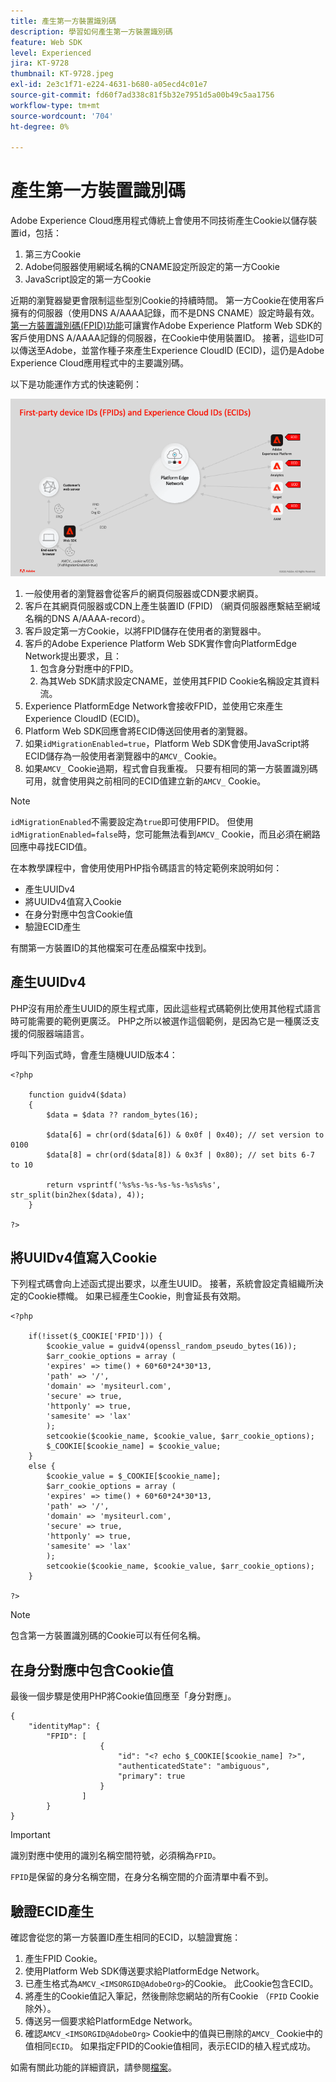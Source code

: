```yaml
---
title: 產生第一方裝置識別碼
description: 學習如何產生第一方裝置識別碼
feature: Web SDK
level: Experienced
jira: KT-9728
thumbnail: KT-9728.jpeg
exl-id: 2e3c1f71-e224-4631-b680-a05ecd4c01e7
source-git-commit: fd60f7ad338c81f5b32e7951d5a00b49c5aa1756
workflow-type: tm+mt
source-wordcount: '704'
ht-degree: 0%

---
```


# 產生第一方裝置識別碼

Adobe Experience Cloud應用程式傳統上會使用不同技術產生Cookie以儲存裝置id，包括：

1. 第三方Cookie
1. Adobe伺服器使用網域名稱的CNAME設定所設定的第一方Cookie
1. JavaScript設定的第一方Cookie

近期的瀏覽器變更會限制這些型別Cookie的持續時間。 第一方Cookie在使用客戶擁有的伺服器（使用DNS A/AAAA記錄，而不是DNS CNAME）設定時最有效。 [第一方裝置識別碼(FPID)功能](https://experienceleague.adobe.com/en/docs/experience-platform/web-sdk/identity/first-party-device-ids)可讓實作Adobe Experience Platform Web SDK的客戶使用DNS A/AAAA記錄的伺服器，在Cookie中使用裝置ID。 接著，這些ID可以傳送至Adobe，並當作種子來產生Experience CloudID (ECID)，這仍是Adobe Experience Cloud應用程式中的主要識別碼。

以下是功能運作方式的快速範例：

![第一方裝置識別碼(FPID)和Experience Cloud識別碼(ECID)](../assets/kt-9728.png)

1. 一般使用者的瀏覽器會從客戶的網頁伺服器或CDN要求網頁。
1. 客戶在其網頁伺服器或CDN上產生裝置ID (FPID) （網頁伺服器應繫結至網域名稱的DNS A/AAAA-record）。
1. 客戶設定第一方Cookie，以將FPID儲存在使用者的瀏覽器中。
1. 客戶的Adobe Experience Platform Web SDK實作會向PlatformEdge Network提出要求，且：
   1. 包含身分對應中的FPID。
   1. 為其Web SDK請求設定CNAME，並使用其FPID Cookie名稱設定其資料流。
1. Experience PlatformEdge Network會接收FPID，並使用它來產生Experience CloudID (ECID)。
1. Platform Web SDK回應會將ECID傳送回使用者的瀏覽器。
1. 如果`idMigrationEnabled=true`，Platform Web SDK會使用JavaScript將ECID儲存為一般使用者瀏覽器中的`AMCV_` Cookie。
1. 如果`AMCV_` Cookie過期，程式會自我重複。 只要有相同的第一方裝置識別碼可用，就會使用與之前相同的ECID值建立新的`AMCV_` Cookie。

>[!NOTE]
>
>`idMigrationEnabled`不需要設定為`true`即可使用FPID。 但使用`idMigrationEnabled=false`時，您可能無法看到`AMCV_` Cookie，而且必須在網路回應中尋找ECID值。


在本教學課程中，會使用使用PHP指令碼語言的特定範例來說明如何：

* 產生UUIDv4
* 將UUIDv4值寫入Cookie
* 在身分對應中包含Cookie值
* 驗證ECID產生

有關第一方裝置ID的其他檔案可在產品檔案中找到。

## 產生UUIDv4

PHP沒有用於產生UUID的原生程式庫，因此這些程式碼範例比使用其他程式語言時可能需要的範例更廣泛。 PHP之所以被選作這個範例，是因為它是一種廣泛支援的伺服器端語言。


呼叫下列函式時，會產生隨機UUID版本4：

```
<?php
    
    function guidv4($data)
    {
        $data = $data ?? random_bytes(16);

        $data[6] = chr(ord($data[6]) & 0x0f | 0x40); // set version to 0100
        $data[8] = chr(ord($data[8]) & 0x3f | 0x80); // set bits 6-7 to 10

        return vsprintf('%s%s-%s-%s-%s-%s%s%s', str_split(bin2hex($data), 4));
    }

?>
```

## 將UUIDv4值寫入Cookie

下列程式碼會向上述函式提出要求，以產生UUID。 接著，系統會設定貴組織所決定的Cookie標幟。 如果已經產生Cookie，則會延長有效期。

```
<?php

    if(!isset($_COOKIE['FPID'])) {
        $cookie_value = guidv4(openssl_random_pseudo_bytes(16));        
        $arr_cookie_options = array (
        'expires' => time() + 60*60*24*30*13,
        'path' => '/',
        'domain' => 'mysiteurl.com',
        'secure' => true,
        'httponly' => true,
        'samesite' => 'lax'
        );
        setcookie($cookie_name, $cookie_value, $arr_cookie_options);
        $_COOKIE[$cookie_name] = $cookie_value;
    }
    else {
        $cookie_value = $_COOKIE[$cookie_name];
        $arr_cookie_options = array (
        'expires' => time() + 60*60*24*30*13,
        'path' => '/',
        'domain' => 'mysiteurl.com',
        'secure' => true,
        'httponly' => true,
        'samesite' => 'lax'
        );
        setcookie($cookie_name, $cookie_value, $arr_cookie_options);
    }

?>
```

>[!NOTE]
>
>包含第一方裝置識別碼的Cookie可以有任何名稱。

## 在身分對應中包含Cookie值

最後一個步驟是使用PHP將Cookie值回應至「身分對應」。


```
{
    "identityMap": {
        "FPID": [
                    {
                        "id": "<? echo $_COOKIE[$cookie_name] ?>",
                        "authenticatedState": "ambiguous",
                        "primary": true
                    }
                ]
        }
}
```

>[!IMPORTANT]
>
>識別對應中使用的識別名稱空間符號，必須稱為`FPID`。
>
> `FPID`是保留的身分名稱空間，在身分名稱空間的介面清單中看不到。


## 驗證ECID產生

確認會從您的第一方裝置ID產生相同的ECID，以驗證實施：

1. 產生FPID Cookie。
1. 使用Platform Web SDK傳送要求給PlatformEdge Network。
1. 已產生格式為`AMCV_<IMSORGID@AdobeOrg>`的Cookie。 此Cookie包含ECID。
1. 將產生的Cookie值記入筆記，然後刪除您網站的所有Cookie （`FPID` Cookie除外）。
1. 傳送另一個要求給PlatformEdge Network。
1. 確認`AMCV_<IMSORGID@AdobeOrg>` Cookie中的值與已刪除的`AMCV_` Cookie中的值相同`ECID`。 如果指定FPID的Cookie值相同，表示ECID的植入程式成功。

如需有關此功能的詳細資訊，請參閱[檔案](https://experienceleague.adobe.com/docs/experience-platform/edge/identity/first-party-device-ids.html)。
